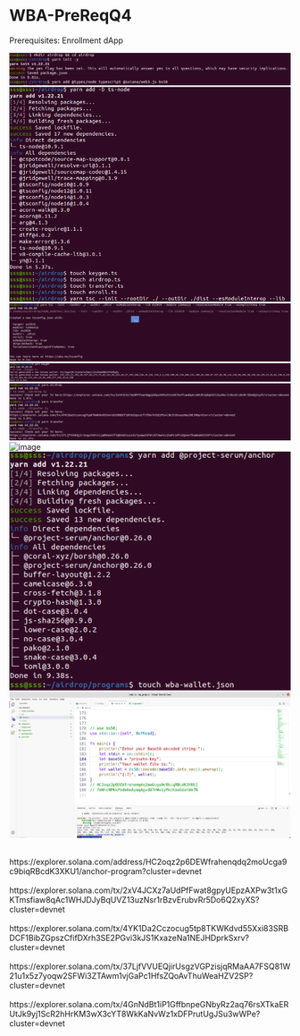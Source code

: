 # WBA-PreReqQ4
Prerequisites: Enrollment dApp

![image](1.png)
![image](2.png)
![image](3.png)
![image](4.png)
![image](5.png)
![image](6.png)
![image](7.png)
![image](8.png)
 
<br/>
https://explorer.solana.com/address/HC2oqz2p6DEWfrahenqdq2moUcga9c9biqRBcdK3XKU1/anchor-program?cluster=devnet
<br/>

<br/>
https://explorer.solana.com/tx/2xV4JCXz7aUdPfFwat8gpyUEpzAXPw3t1xGKTmsfiaw8qAc1WHJDJyBqUVZ13uzNsr1rBzvErubvRr5Do6Q2xyXS?cluster=devnet
<br/>


<br/>
https://explorer.solana.com/tx/4YK1Da2Cczocug5tp8TKWKdvd55Xxi83SRBDCF1BibZGpszCfifDXrh3SE2PGvi3kJS1KxazeNa1NEJHDprkSxrv?cluster=devnet
<br/>

<br/>
https://explorer.solana.com/tx/37LjfVVUEQjirUsgzVGPzisjqRMaAA7FSQ81W21u1x5z7yoqw2SFWi3ZTAwm1vjGaPc1HfsZQoAvThuWeaHZV2SP?cluster=devnet
<br/>


<br/>
https://explorer.solana.com/tx/4GnNdBt1iP1GffbnpeGNbyRz2aq76rsXTkaERUtJk9yj1ScR2hHrKM3wX3cYT8WkKaNvWz1xDFPrutUgJSu3wWPe?cluster=devnet
<br/>


